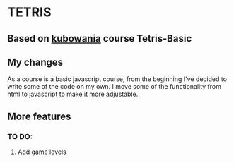 # TETRIS 
## Based on  [kubowania](https://github.com/kubowania/Tetris-Basic/commits?author=kubowania) course Tetris-Basic
## My changes

As a course is a basic javascript course, from the beginning I've decided to write some of the code on my own. I move some of the functionality from html to javascript to make it more adjustable. 

## More features

### TO DO: 
1. Add game levels

